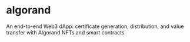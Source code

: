 # algorand
An end-to-end Web3 dApp: certificate generation, distribution, and value transfer with Algorand NFTs and smart contracts
